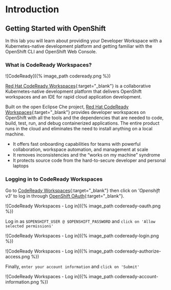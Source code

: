 # Introduction

## Getting Started with OpenShift

In this lab you will learn about providing your Developer Workspace with a Kubernetes-native development platform 
and getting familiar with the OpenShift CLI and OpenShift Web Console.

### What is CodeReady Workspaces?

![CodeReady]({% image_path codeready.png %})

[Red Hat CodeReady Workspaces](https://developers.redhat.com/products/codeready-workspaces/overview/){:target="_blank"} is a collaborative Kubernetes-native development platform that delivers OpenShift workspaces and an IDE for rapid cloud application development.

Built on the open Eclipse Che project, [Red Hat CodeReady Workspaces](https://developers.redhat.com/products/codeready-workspaces/overview/){:target="_blank"} provides developer workspaces on OpenShift with all the tools and the dependencies that are needed to code, build, test, run, and debug containerized applications. The entire product runs in the cloud and eliminates the need to install anything on a local machine.

* It offers fast onboarding capabilities for teams with powerful collaboration, workspace automation, and management at scale
* It removes inconsistencies and the “works on my machine” syndrome
* It protects source code from the hard-to-secure developer and personal laptops

### Logging in to CodeReady Workspaces

Go to [CodeReady Workspaces]( {{CODEREADY_WORKSPACES_URL}} ){:target="_blank"} then click on *'Openshift v3'* to log in through [OpenShift OAuth](https://docs.openshift.com/container-platform/3.11/architecture/additional_concepts/authentication.html#oauth){:target="_blank"}.

![CodeReady Workspaces - Log in]({% image_path codeready-oauth.png %})

Log in as `$OPENSHIFT_USER @ $OPENSHIFT_PASSWORD` and `click on 'Allow selected permissions'`

![CodeReady Workspaces - Log in]({% image_path codeready-login.png %})

![CodeReady Workspaces - Log in]({% image_path codeready-authorize-access.png %})

Finally, `enter your account information` and `click on 'Submit'`

![CodeReady Workspaces - Log in]({% image_path codeready-account-information.png %})
